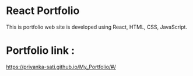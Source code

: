 # React Portfolio 

This is portfolio web site is developed using React, HTML, CSS, JavaScript.



# Portfolio link :
https://priyanka-sati.github.io/My_Portfolio/#/
